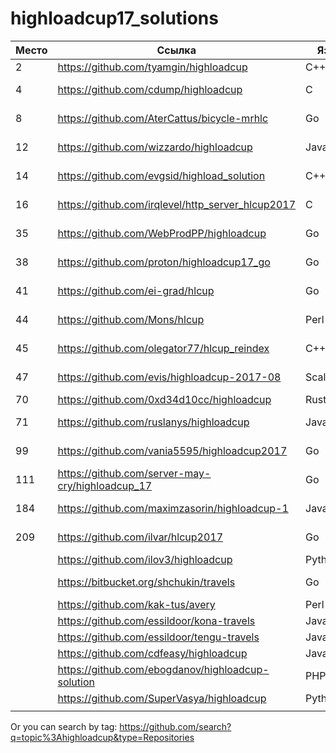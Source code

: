 # highloadcup17_solutions

| Место  | Ссылка | Язык | Штраф | Имя |
| ------------- | ------------- | ------------- | ------------- | ------------- |
| 2 | https://github.com/tyamgin/highloadcup | C++ | 142.19623 | Иван Тямгин |
| 4 | https://github.com/cdump/highloadcup | С | 143.62501 | Максим Андреев |
| 8 | https://github.com/AterCattus/bicycle-mrhlc | Go | 189.50301 | Алексей Акулович |
| 12 | https://github.com/wizzardo/highloadcup | Java | 196.01050 | Mikhail Bobrutskov |
| 14 | https://github.com/evgsid/highload_solution | C++ | 197.54879 | Евгений Сидоренко |
| 16 | https://github.com/irqlevel/http_server_hlcup2017 | C | 203.19005 | Andrey Smetanin  |
| 35 | https://github.com/WebProdPP/highloadcup | Go | 226.86371 | Александр Майорский |
| 38 | https://github.com/proton/highloadcup17_go | Go | 234.53744 | Peter Savichev |
| 41 | https://github.com/ei-grad/hlcup | Go | 241.77205 | Andrew Grigorev |
| 44 | https://github.com/Mons/hlcup | Perl | 243.77012 | Mons Anderson |
| 45 | https://github.com/olegator77/hlcup_reindex | C++ | 244.98897 | Oleg Gerasimov |
| 47 | https://github.com/evis/highloadcup-2017-08 | Scala | 246.35233 | Evgeny Veretennikov |
| 70 | https://github.com/0xd34d10cc/highloadcup | Rust | 275.25939 | Jon Snow |
| 71 | https://github.com/ruslanys/highloadcup | Java | 276.76909 | Руслан Молчанов |
| 99 | https://github.com/vania5595/highloadcup2017 | Go | 480.88691 | Иван Широкопояс |
| 111 | https://github.com/server-may-cry/highloadcup_17 | Go | 1151.07688 | Сергей Оплетаев |
| 184 | https://github.com/maximzasorin/highloadcup-1 | Javascript | 662055.46623 | Maxim Zasorin |
| 209 | https://github.com/ilvar/hlcup2017 | Go | 1284090.51006 | Arcady Chumachenko |
|  | https://github.com/ilov3/highloadcup | Python |  |  |
|  | https://bitbucket.org/shchukin/travels | Go |  | Alexandr Shchukin |
|  | https://github.com/kak-tus/avery | Perl |  |  |
|  | https://github.com/essildoor/kona-travels | Java |  |  |
|  | https://github.com/essildoor/tengu-travels | Java |  |  |
|  | https://github.com/cdfeasy/highloadcup | Java |  |  |
|  | https://github.com/ebogdanov/highloadcup-solution | PHP |  |  |
|  | https://github.com/SuperVasya/highloadcup | Python |  |  |
|  |  |  |  |  |


Or you can search by tag: https://github.com/search?q=topic%3Ahighloadcup&type=Repositories
